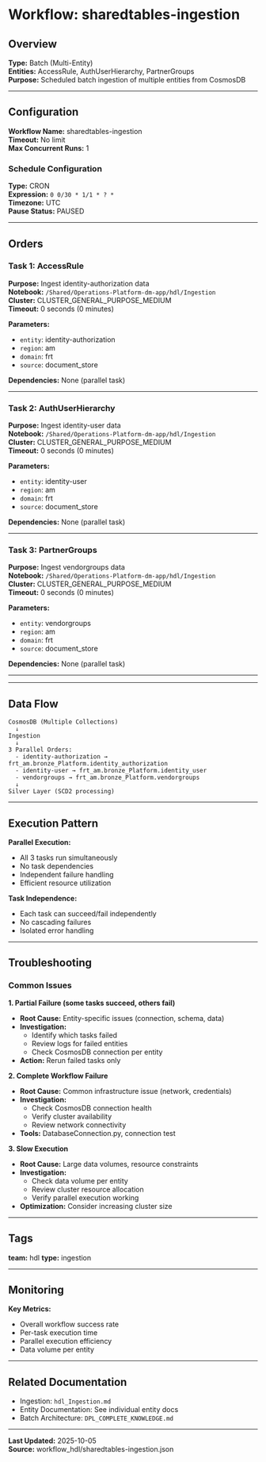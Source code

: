 # Workflow: sharedtables-ingestion

## Overview

**Type:** Batch (Multi-Entity)  
**Entities:** AccessRule, AuthUserHierarchy, PartnerGroups  
**Purpose:** Scheduled batch ingestion of multiple entities from CosmosDB

---

## Configuration

**Workflow Name:** sharedtables-ingestion  
**Timeout:** No limit  
**Max Concurrent Runs:** 1

### Schedule Configuration

**Type:** CRON  
**Expression:** `0 0/30 * 1/1 * ? *`  
**Timezone:** UTC  
**Pause Status:** PAUSED

---

## Orders

### Task 1: AccessRule

**Purpose:** Ingest identity-authorization data  
**Notebook:** `/Shared/Operations-Platform-dm-app/hdl/Ingestion`  
**Cluster:** CLUSTER_GENERAL_PURPOSE_MEDIUM  
**Timeout:** 0 seconds (0 minutes)

**Parameters:**
- `entity`: identity-authorization
- `region`: am
- `domain`: frt
- `source`: document_store

**Dependencies:** None (parallel task)

---

### Task 2: AuthUserHierarchy

**Purpose:** Ingest identity-user data  
**Notebook:** `/Shared/Operations-Platform-dm-app/hdl/Ingestion`  
**Cluster:** CLUSTER_GENERAL_PURPOSE_MEDIUM  
**Timeout:** 0 seconds (0 minutes)

**Parameters:**
- `entity`: identity-user
- `region`: am
- `domain`: frt
- `source`: document_store

**Dependencies:** None (parallel task)

---

### Task 3: PartnerGroups

**Purpose:** Ingest vendorgroups data  
**Notebook:** `/Shared/Operations-Platform-dm-app/hdl/Ingestion`  
**Cluster:** CLUSTER_GENERAL_PURPOSE_MEDIUM  
**Timeout:** 0 seconds (0 minutes)

**Parameters:**
- `entity`: vendorgroups
- `region`: am
- `domain`: frt
- `source`: document_store

**Dependencies:** None (parallel task)

---

---

## Data Flow

```
CosmosDB (Multiple Collections)
  ↓
Ingestion
  ↓
3 Parallel Orders:
  - identity-authorization → frt_am.bronze_Platform.identity_authorization
  - identity-user → frt_am.bronze_Platform.identity_user
  - vendorgroups → frt_am.bronze_Platform.vendorgroups
  ↓
Silver Layer (SCD2 processing)
```

---

## Execution Pattern

**Parallel Execution:**
- All 3 tasks run simultaneously
- No task dependencies
- Independent failure handling
- Efficient resource utilization

**Task Independence:**
- Each task can succeed/fail independently
- No cascading failures
- Isolated error handling

---

## Troubleshooting

### Common Issues

**1. Partial Failure (some tasks succeed, others fail)**
- **Root Cause:** Entity-specific issues (connection, schema, data)
- **Investigation:**
  - Identify which tasks failed
  - Review logs for failed entities
  - Check CosmosDB connection per entity
- **Action:** Rerun failed tasks only

**2. Complete Workflow Failure**
- **Root Cause:** Common infrastructure issue (network, credentials)
- **Investigation:**
  - Check CosmosDB connection health
  - Verify cluster availability
  - Review network connectivity
- **Tools:** DatabaseConnection.py, connection test

**3. Slow Execution**
- **Root Cause:** Large data volumes, resource constraints
- **Investigation:**
  - Check data volume per entity
  - Review cluster resource allocation
  - Verify parallel execution working
- **Optimization:** Consider increasing cluster size

---

## Tags

**team:** hdl
**type:** ingestion

---

## Monitoring

**Key Metrics:**
- Overall workflow success rate
- Per-task execution time
- Parallel execution efficiency
- Data volume per entity

---

## Related Documentation

- Ingestion: `hdl_Ingestion.md`
- Entity Documentation: See individual entity docs
- Batch Architecture: `DPL_COMPLETE_KNOWLEDGE.md`

---

**Last Updated:** 2025-10-05  
**Source:** workflow_hdl/sharedtables-ingestion.json

